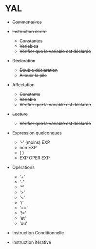 # YAL

  - ~~Commentaires~~
  - ~~Instruction écrire~~
    - ~~Constantes~~
    - ~~Variables~~
    - ~~Vérifier que la variable est déclarée~~
  - ~~Déclaration~~
    - ~~Double déclaration~~
    - ~~Allouer la pile~~
  - ~~Affectation~~
    - ~~Constante~~
    - ~~Variable~~
    - ~~Vérifier que la variable est déclarée~~
  - ~~Lecture~~
    -  ~~Vérifier que la variable est déclarée~~  
    
  - Expression quelconques
    - '-' (moins) EXP
    - non EXP
    - ( )
    - EXP OPER EXP
  - Opérations
    - '+'
    - '-'
    - '*'
    - '>'
    - '<'
    - '/'
    - '=='
    - '!='
    - 'et'
    - 'ou'
  - Instruction Conditionnelle
  - Instruction itérative
